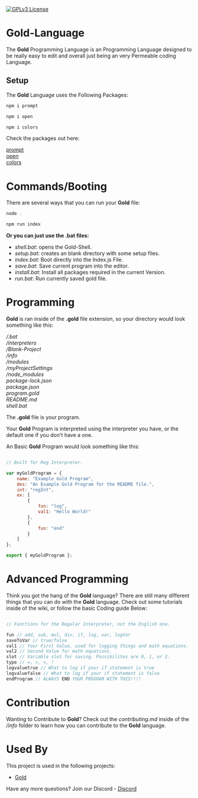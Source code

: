 [![GPLv3 License](https://img.shields.io/badge/License-GPL%20v3-yellow.svg)](https://opensource.org/licenses/)

# Gold-Language
The **Gold** Programming Language is an Programming Language designed to be really easy to
edit and overall just being an very Permeable coding Language.

## Setup

The **Gold** Language uses the Following Packages:

```javascript
npm i prompt
```

```javascript
npm i open
```

```javascript
npm i colors
```

Check the packages out here:

[prompt](https://www.npmjs.com/package/prompt)   
[open](https://www.npmjs.com/package/open)   
[colors](https://www.npmjs.com/package/colors)   


# Commands/Booting 

There are several ways that you can run your **Gold** file:

```javascript
node .
```

```javascript
npm run index
```

**Or you can just use the .bat files:**

- *shell.bat*: opens the Gold-Shell.
- *setup.bat*: creates an blank directory with some setup files.
- *index.bat*: Boot directly into the Index.js File.
- *save.bat*: Save current program into the editor.
- *install.bat*: Install all packages required in the current Version.
- *run.bat*: Run currently saved gold file.

# Programming
**Gold** is ran inside of the **.gold** file extension, so your directory would look something like this:   

*/.bat*   
*/interpreters*   
*/Blank-Project*   
*/info*   
*/modules*   
*/myProjectSettings*      
*/node_modules*     
*package-lock.json*   
*package.json*   
*program.gold*   
*README.md*   
*shell.bat*  

The **.gold** file is your program.   

Your **Gold** Program is interpreted using the interpreter you have, or the default one if you don't have a one.   

An Basic **Gold** Program would look something like this:   

```javascript

// Built for Reg Interpreter.

var myGoldProgram = {
    name: "Example Gold Program",
    des: "An Example Gold Program for the README file.",
    int: "regInt",
    ex: [
        {
            fun: "log",
            val1: "Hello World!"
        },
        {
            fun: "end"
        }
    ]
};

export { myGoldProgram };
```

# Advanced Programming

Think you got the hang of the **Gold** language? There are still many different things that you can do with the **Gold** language. Check out some tutorials inside of the wiki, or follow the basic Coding guide Below:

```javascript

// Functions for the Regular Interpreter, not the English one. 

fun // add, sub, mul, div, if, log, var, logVar
saveToVar // true/false
val1 // Your First Value, used for logging things and math equations.
val2 // Second Value for math equations.
slot // Variable slot for saving. Possibilites are 0, 1, or 2.
type // =, >, <, ! 
logvaluetrue // What to log if your if statement is true
logvaluefalse // What to log if your if statement is false
endProgram // ALWAYS END YOUR PROGRAM WITH THIS!!!!
```

# Contribution

Wanting to Contribute to **Gold**? Check out the *contributing.md* inside of the */info* folder to learn how you can contribute to the **Gold** language.

# Used By

This project is used in the following projects:

- [Gold](https://github.com/Shining-Gold-Studios/Gold-Language)   



Have any more questions? Join our Discord - [Discord](https://discord.gg/CUJrdW5vKn)

